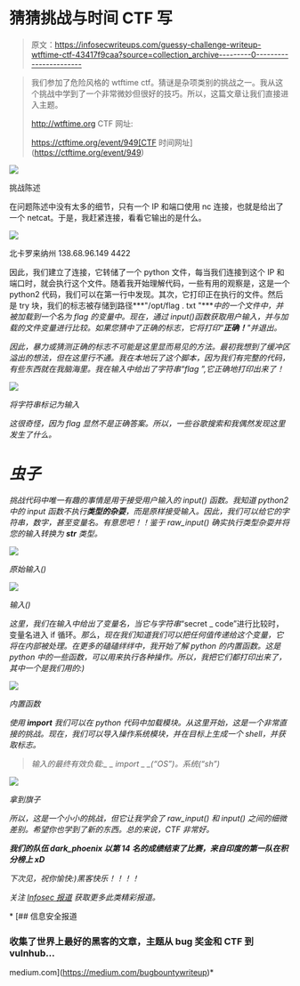 # 猜猜挑战与时间 CTF 写

> 原文：<https://infosecwriteups.com/guessy-challenge-writeup-wtftime-ctf-43417f9caa?source=collection_archive---------0----------------------->

> 我们参加了危险风格的 wtftime ctf。猜谜是杂项类别的挑战之一。我从这个挑战中学到了一个非常微妙但很好的技巧。所以，这篇文章让我们直接进入主题。
> 
> http://wtftime.org CTF 网址:
> 
> https://ctftime.org/event/949[CTF 时间网址](https://ctftime.org/event/949)

![](img/0232d0bd2d6e3dccaaaa2abf60546c21.png)

挑战陈述

在问题陈述中没有太多的细节，只有一个 IP 和端口使用 nc 连接，也就是给出了一个 netcat。于是，我赶紧连接，看看它输出的是什么。

![](img/68743a4ab82db53c0023a1540e6632c2.png)

北卡罗来纳州 138.68.96.149 4422

因此，我们建立了连接，它转储了一个 python 文件，每当我们连接到这个 IP 和端口时，就会执行这个文件。随着我开始理解代码，一些有用的观察是，这是一个 python2 代码，我们可以在第一行中发现。其次，它打印正在执行的文件。然后是 try 块，我们的标志被存储到路径***"/opt/flag . txt "****中的一个文件中，并被加载到一个名为 *flag* 的变量中。现在，通过 input()函数获取用户输入，并与加载的文件变量进行比较。如果您猜中了正确的标志，它将打印“**正确！**"并退出。*

*因此，暴力或猜测正确的标志不可能是这里显而易见的方法。最初我想到了缓冲区溢出的想法，但在这里行不通。我在本地玩了这个脚本，因为我们有完整的代码，有些东西就在我脑海里。我在输入中给出了字符串“flag ”,它正确地打印出来了！*

*![](img/b1c76b7ab4a840bca9915ea958dbbe77.png)*

*将字符串标记为输入*

*这很奇怪，因为 flag 显然不是正确答案。所以，一些谷歌搜索和我偶然发现这里发生了什么。*

# *虫子*

*挑战代码中唯一有趣的事情是用于接受用户输入的 *input()* 函数。我知道 python2 中的 input 函数不执行**类型的杂耍**，而是原样接受输入。因此，我们可以给它的字符串，数字，甚至变量名。有意思吧！！鉴于 *raw_input()* 确实执行类型杂耍并将您的输入转换为 **str** 类型。*

*![](img/2287e6a14e55bcddaf5a27a7033f9cb6.png)*

*原始输入()*

*![](img/da1962884eeed3b641f23d906f590daa.png)*

*输入()*

*这里，我们在输入中给出了变量名，当它与字符串*“secret _ code”进行比较时，变量名进入 if 循环。*那么*，*现在我们知道我们可以把任何值传递给这个变量，它将在内部被处理。在更多的磕磕绊绊中，我开始了解 python 的内置函数。这是 python 中的一些函数，可以用来执行各种操作。所以，我把它们都打印出来了，其中一个是我们用的:)*

*![](img/f520976dc4cac350780f7ebe2ff8bca9.png)*

*内置函数*

*使用 *__import__* 我们可以在 python 代码中加载模块。从这里开始，这是一个非常直接的挑战。现在，我们可以导入操作系统模块，并在目标上生成一个 shell，并获取标志。*

> *输入的最终有效负载:_ _ import _ _(“OS”)。系统(“sh”)*

*![](img/ada95be4f5a19da4c6970b59bc3239c7.png)*

*拿到旗子*

*所以，这是一个小小的挑战，但它让我学会了 *raw_input()* 和 *input()* 之间的细微差别。希望你也学到了新的东西。总的来说，CTF 非常好。*

***我们的队伍 dark_phoenix 以第 14 名的成绩结束了比赛，来自印度的第一队在积分榜上 xD***

*下次见，祝你愉快:)黑客快乐！！！！*

**关注* [*Infosec 报道*](https://medium.com/bugbountywriteup) *获取更多此类精彩报道。**

*[](https://medium.com/bugbountywriteup) [## 信息安全报道

### 收集了世界上最好的黑客的文章，主题从 bug 奖金和 CTF 到 vulnhub…

medium.com](https://medium.com/bugbountywriteup)*